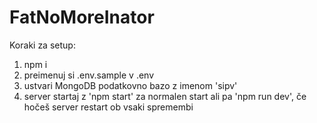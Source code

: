 # FatNoMoreInator

Koraki za setup:

1. npm i
2. preimenuj si .env.sample v .env
3. ustvari MongoDB podatkovno bazo z imenom 'sipv'
4. server startaj z 'npm start' za normalen start ali pa 'npm run dev', če hočeš server restart ob vsaki spremembi